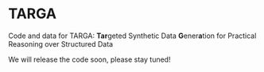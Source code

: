 # TARGA
Code and data for TARGA: **Tar**geted Synthetic Data **G**ener**a**tion for Practical Reasoning over Structured Data

We will release the code soon, please stay tuned!
  
